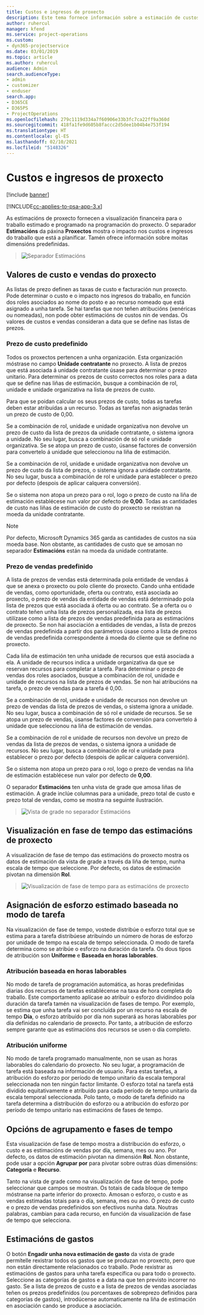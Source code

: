 ```yaml
---
title: Custos e ingresos de proxecto
description: Este tema fornece información sobre a estimación de custos e ingresos dos proxectos.
author: ruhercul
manager: kfend
ms.service: project-operations
ms.custom:
- dyn365-projectservice
ms.date: 03/01/2019
ms.topic: article
ms.author: ruhercul
audience: Admin
search.audienceType:
- admin
- customizer
- enduser
search.app:
- D365CE
- D365PS
- ProjectOperations
ms.openlocfilehash: 279c1119d334a7f60906e33b3fc7ca22ff9a360d
ms.sourcegitcommit: 418fa1fe9d605b8faccc2d5dee1b04b4e753f194
ms.translationtype: HT
ms.contentlocale: gl-ES
ms.lasthandoff: 02/10/2021
ms.locfileid: "5148326"
---
```

# <a name="project-costs-and-revenue"></a>Custos e ingresos de proxecto

[!include [banner](../includes/psa-now-project-operations.md)]

[!INCLUDE[cc-applies-to-psa-app-3.x](../includes/cc-applies-to-psa-app-3x.md)]

As estimacións de proxecto fornecen a visualización financeira para o traballo estimado e programado na programación do proxecto. O separador **Estimacións** da páxina **Proxectos** mostra o impacto nos custos e ingresos do traballo que está a planificar. Tamén ofrece información sobre moitas dimensións predefinidas. 

> ![Separador Estimacións](media/project-5.png)

## <a name="cost-and-sales-values-of-the-project"></a>Valores de custo e vendas do proxecto

As listas de prezo definen as taxas de custo e facturación nun proxecto. Pode determinar o custo e o impacto nos ingresos do traballo, en función dos roles asociados ao nome do posto e ao recurso nomeado que está asignado a unha tarefa. Se hai tarefas que non teñen atribucións (xenéricas ou nomeadas), non pode obter estimacións de custos nin de vendas. Os valores de custos e vendas consideran a data que se define nas listas de prezos.

### <a name="default-cost-price"></a>Prezo de custo predefinido  

Todos os proxectos pertencen a unha organización. Esta organización móstrase no campo **Unidade contratante** no proxecto. A lista de prezos que está asociada á unidade contratante úsase para determinar o prezo unitario. Para determinar os prezos de custo correctos nos roles para a data que se define nas liñas de estimación, busque a combinación de rol, unidade e unidade organizativa na lista de prezos de custo. 

Para que se poidan calcular os seus prezos de custo, todas as tarefas deben estar atribuídas a un recurso. Todas as tarefas non asignadas terán un prezo de custo de 0,00.

Se a combinación de rol, unidade e unidade organizativa non devolve un prezo de custo da lista de prezos da unidade contratante, o sistema ignora a unidade. No seu lugar, busca a combinación de só rol e unidade organizativa. Se se atopa un prezo de custo, úsanse factores de conversión para convertelo á unidade que seleccionou na liña de estimación.

Se a combinación de rol, unidade e unidade organizativa non devolve un prezo de custo da lista de prezos, o sistema ignora a unidade contratante. No seu lugar, busca a combinación de rol e unidade para establecer o prezo por defecto (despois de aplicar calquera conversión).

Se o sistema non atopa un prezo para o rol, logo o prezo de custo na liña de estimación establécese nun valor por defecto de **0,00**. Todas as cantidades de custo nas liñas de estimación de custo do proxecto se rexistran na moeda da unidade contratante.

> [!NOTE]
> Por defecto, Microsoft Dynamics 365 garda as cantidades de custos na súa moeda base. Non obstante, as cantidades de custo que se amosan no separador **Estimacións** están na moeda da unidade contratante.  

### <a name="default-sales-price"></a>Prezo de vendas predefinido 

A lista de prezos de vendas está determinada pola entidade de vendas á que se anexa o proxecto ou polo cliente do proxecto. Cando unha entidade de vendas, como oportunidade, oferta ou contrato, está asociada ao proxecto, o prezo de vendas da entidade de vendas está determinado pola lista de prezos que está asociada á oferta ou ao contrato. Se a oferta ou o contrato teñen unha lista de prezos personalizada, esa lista de prezos utilízase como a lista de prezos de vendas predefinida para as estimacións de proxecto. Se non hai asociación a entidades de vendas, a lista de prezos de vendas predefinida a partir dos parámetros úsase como a lista de prezos de vendas predefinida correspondente á moeda do cliente que se define no proxecto.

Cada liña de estimación ten unha unidade de recursos que está asociada a ela. A unidade de recursos indica a unidade organizativa da que se reservan recursos para completar a tarefa. Para determinar o prezo de vendas dos roles asociados, busque a combinación de rol, unidade e unidade de recursos na lista de prezos de vendas. Se non hai atribucións na tarefa, o prezo de vendas para a tarefa é 0,00.

Se a combinación de rol, unidade e unidade de recursos non devolve un prezo de vendas da lista de prezos de vendas, o sistema ignora a unidade. No seu lugar, busca a combinación de só rol e unidade de recursos. Se se atopa un prezo de vendas, úsanse factores de conversión para convertelo á unidade que seleccionou na liña de estimación de vendas. 

Se a combinación de rol e unidade de recursos non devolve un prezo de vendas da lista de prezos de vendas, o sistema ignora a unidade de recursos. No seu lugar, busca a combinación de rol e unidade para establecer o prezo por defecto (despois de aplicar calquera conversión).

Se o sistema non atopa un prezo para o rol, logo o prezo de vendas na liña de estimación establécese nun valor por defecto de **0,00**.

O separador **Estimacións** ten unha vista de grade que amosa liñas de estimación. A grade inclúe columnas para a unidade, prezo total de custo e prezo total de vendas, como se mostra na seguinte ilustración. 

> ![Vista de grade no separador Estimacións](media/project-6.png)

## <a name="time-phased-view-of-project-estimates"></a>Visualización en fase de tempo das estimacións de proxecto

A visualización de fase de tempo das estimacións do proxecto mostra os datos de estimación da vista de grade a través da liña de tempo, nunha escala de tempo que seleccione. Por defecto, os datos de estimación pivotan na dimensión **Rol**.

> ![Visualización de fase de tempo para as estimacións de proxecto](media/project-7.png)

## <a name="allocating-estimated-effort-based-on-the-task-mode"></a>Asignación de esforzo estimado baseada no modo de tarefa

Na visualización de fase de tempo, vostede distribúe o esforzo total que se estima para a tarefa distribúese atribuíndo un número de horas de esforzo por unidade de tempo na escala de tempo seleccionada. O modo de tarefa determina como se atribúe o esforzo na duración da tarefa. Os dous tipos de atribución son **Uniforme** e **Baseada en horas laborables**.

### <a name="work-hours-based-allocation"></a>Atribución baseada en horas laborables
 
No modo de tarefa de programación automática, as horas predefinidas diarias dos recursos de tarefas establécense na taxa de hora completa do traballo. Este comportamento aplícase ao atribuír o esforzo dividíndoo pola duración da tarefa tamén na visualización de fases de tempo. Por exemplo, se estima que unha tarefa vai ser concluída por un recurso na escala de tempo **Día**, o esforzo atribuído por día non superará as horas laborables por día definidas no calendario de proxecto. Por tanto, a atribución de esforzo sempre garante que as estimacións dos recursos se usen o día completo.

### <a name="even-allocation"></a>Atribución uniforme

No modo de tarefa programado manualmente, non se usan as horas laborables do calendario do proxecto. No seu lugar, a programación de tarefa está baseada na información de usuario. Para estas tarefas, a atribución do esforzo por período de tempo unitario da escala temporal seleccionada non ten ningún factor limitante. O esforzo total na tarefa está dividido equitativamente e atribuído para cada período de tempo unitario da escala temporal seleccionada. Polo tanto, o modo de tarefa definido na tarefa determina a distribución do esforzo ou a atribución do esforzo por período de tempo unitario nas estimacións de fases de tempo.

## <a name="grouping-and-time-phasing-options"></a>Opcións de agrupamento e fases de tempo

Esta visualización de fase de tempo mostra a distribución do esforzo, o custo e as estimacións de vendas por día, semana, mes ou ano. Por defecto, os datos de estimación pivotan na dimensión **Rol**. Non obstante, pode usar a opción **Agrupar por** para pivotar sobre outras dúas dimensións: **Categoría** e **Recurso**.

Tanto na vista de grade como na visualización de fase de tempo, pode seleccionar que campos se mostran. Os totais de cada bloque de tempo móstranse na parte inferior do proxecto. Amosan o esforzo, o custo e as vendas estimadas totais para o día, semana, mes ou ano. O prezo de custo e o prezo de vendas predefinidos son efectivos nunha data. Noutras palabras, cambian para cada recurso, en función da visualización de fase de tempo que selecciona.

## <a name="expense-estimates"></a>Estimacións de gastos

O botón **Engadir unha nova estimación de gasto** da vista de grade permítelle rexistrar todos os gastos que se produzan no proxecto, pero que non están directamente relacionados co traballo. Pode rexistrar as estimacións de gastos para unha tarefa específica ou para todo o proxecto. Seleccione as categorías de gastos e a data na que ten previsto incorrer no gasto. Se a lista de prezos de custo e a lista de prezos de vendas asociadas teñen os prezos predefinidos (ou porcentaxes de sobreprezo definidos para categorías de gastos), introdúcense automaticamente na liña de estimación en asociación cando se produce a asociación.
